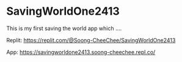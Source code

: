 # SavingWorldOne2413

This is my first saving the world app which .... 

Replit: https://replit.com/@Soong-CheeChee/SavingWorldOne2413

App: https://savingworldone2413.soong-cheechee.repl.co/
